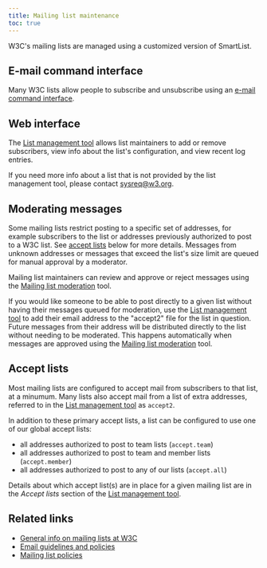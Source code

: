 ```yaml
---
title: Mailing list maintenance
toc: true
---
```


W3C's mailing lists are managed using a customized version of SmartList.

## E-mail command interface

Many W3C lists allow people to subscribe and unsubscribe using an [e-mail command interface](https://www.w3.org/email/).

## Web interface

The [List management tool](https://lists.w3.org/admin/manage) allows list maintainers to add or remove subscribers, view info about the list's configuration, and view recent log entries.

If you need more info about a list that is not provided by the list management tool, please contact [sysreq@w3.org](mailto:sysreq@w3.org).

## Moderating messages

Some mailing lists restrict posting to a specific set of addresses, for example subscribers to the list or addresses previously authorized to post to a W3C list. See [accept lists](#accept-lists) below for more details. Messages from unknown addresses or messages that exceed the list's size limit are queued for manual approval by a moderator.

Mailing list maintainers can review and approve or reject messages using the [Mailing list moderation](https://lists.w3.org/admin/moderate) tool.

If you would like someone to be able to post directly to a given list without having their messages queued for moderation, use the [List management tool](https://lists.w3.org/admin/manage) to add their email address to the "accept2" file for the list in question. Future messages from their address will be distributed directly to the list without needing to be moderated. This happens automatically when messages are approved using the [Mailing list moderation](https://lists.w3.org/admin/moderate) tool.

## Accept lists

Most mailing lists are configured to accept mail from subscribers to that list, at a minumum. Many lists also accept mail from a list of extra addresses, referred to in the [List management tool](https://lists.w3.org/admin/manage) as `accept2`.

In addition to these primary accept lists, a list can be configured to use one of our global accept lists:

- all addresses authorized to post to team lists (`accept.team`)
- all addresses authorized to post to team and member lists (`accept.member`)
- all addresses authorized to post to any of our lists (`accept.all`)

Details about which accept list(s) are in place for a given mailing list are in the *Accept lists* section of the [List management tool](https://lists.w3.org/admin/manage).

## Related links

- [General info on mailing lists at W3C](https://www.w3.org/email/)
- [Email guidelines and policies](https://www.w3.org/email/#policies)
- [Mailing list policies](https://www.w3.org/policies/email/)

